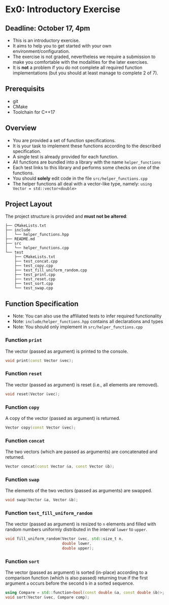 # Ex0: Introductory Exercise 
## Deadline: October 17, 4pm

- This is an introductory exercise.
- It aims to help you to get started with your own environment/configuration.
- The exercise is not graded, nevertheless we require a submission to make you comfortable with the modalities for the later exercises.
- It is **not** a problem if you do not complete all required function implementations (but you should at least manage to complete 2 of 7). 

## Prerequisits

- git
- CMake 
- Toolchain for C++17

## Overview

- You are provided a set of function specifications. 
- It is your task to implement these functions according to the described specification. 
- A single test is already provided for each function.  
- All functions are bundled into a library with the name `helper_functions`  
- Each test links to this library and performs some checks on one of the functions.
- You should **solely** edit code in the file `src/helper_functions.cpp`
- The helper functions all deal with a vector-like type, namely: `using Vector = std::vector<double>` 

## Project Layout

The project structure is provided and **must not be altered**:
```
├── CMakeLists.txt
├── include
│   └── helper_functions.hpp
├── README.md
├── src
│   └── helper_functions.cpp
└── test
    ├── CMakeLists.txt
    ├── test_concat.cpp
    ├── test_copy.cpp 
    ├── test_fill_uniform_random.cpp
    ├── test_print.cpp
    ├── test_reset.cpp
    ├── test_sort.cpp
    └── test_swap.cpp
```

## Function Specification

- Note: You can also use the affiliated tests to infer required functionality
- Note: `include/helper_functions.hpp` contains all declarations and types
- Note: You should only implement in `src/helper_functions.cpp`

### Function `print`

The vector (passed as argument) is printed to the console.

```cpp
void print(const Vector &vec);
```

### Function `reset`

The vector (passed as argument) is reset (i.e., all elements are removed).

```cpp
void reset(Vector &vec);
```

### Function `copy` 

A copy of the vector (passed as argument) is returned.

```cpp
Vector copy(const Vector &vec);
```

### Function `concat` 
The two vectors (which are passed as arguments) are concatenated and returned.

```cpp
Vector concat(const Vector &a, const Vector &b); 
```

### Function `swap`

The elements of the two vectors (passed as arguments) are swapped.

```cpp
void swap(Vector &a, Vector &b);
```

### Function `test_fill_uniform_random` 

The vector (passed as argument) is resized to `n` elements and filled with random numbers uniformly distributed in the interval `lower` to `upper`.

```cpp
void fill_uniform_random(Vector &vec, std::size_t n, 
                         double lower,
                         double upper);
```

### Function `sort`

The vector (passed as argument) is sorted (in-place) according to a comparison function (which is also passed) returning true if the first argument `a` occurs before the second `b` in a sorted sequence.

```cpp
using Compare = std::function<bool(const double &a, const double &b)>;
void sort(Vector &vec, Compare comp);
```
